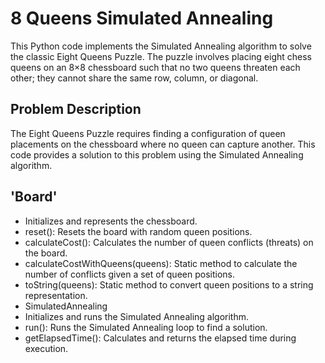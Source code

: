 # 8 Queens Simulated Annealing
This Python code implements the Simulated Annealing algorithm to solve the classic Eight Queens Puzzle. The puzzle involves placing eight chess queens on an 8×8 chessboard such that no two queens threaten each other; they cannot share the same row, column, or diagonal.

## Problem Description 
The Eight Queens Puzzle requires finding a configuration of queen placements on the chessboard where no queen can capture another. This code provides a solution to this problem using the Simulated Annealing algorithm.

## 'Board'
* Initializes and represents the chessboard.
* reset(): Resets the board with random queen positions.
* calculateCost(): Calculates the number of queen conflicts (threats) on the board.
* calculateCostWithQueens(queens): Static method to calculate the number of conflicts given a set of queen positions.
* toString(queens): Static method to convert queen positions to a string representation.
* SimulatedAnnealing
* Initializes and runs the Simulated Annealing algorithm.
* run(): Runs the Simulated Annealing loop to find a solution.
* getElapsedTime(): Calculates and returns the elapsed time during execution.
